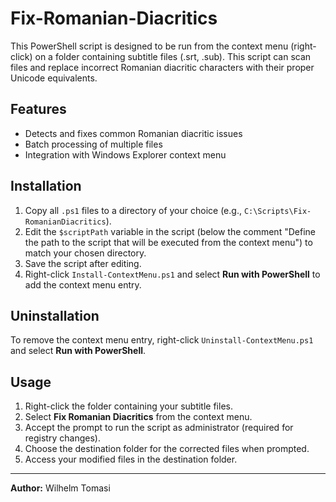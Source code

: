 # Fix-Romanian-Diacritics
This PowerShell script is designed to be run from the context menu (right-click) on a folder containing subtitle files (.srt, .sub).
This script can scan files and replace incorrect Romanian diacritic characters with their proper Unicode equivalents.

## Features

- Detects and fixes common Romanian diacritic issues
- Batch processing of multiple files
- Integration with Windows Explorer context menu

## Installation

1. Copy all `.ps1` files to a directory of your choice (e.g., `C:\Scripts\Fix-RomanianDiacritics`).
2. Edit the `$scriptPath` variable in the script (below the comment "Define the path to the script that will be executed from the context menu") to match your chosen directory.
3. Save the script after editing.
4. Right-click `Install-ContextMenu.ps1` and select **Run with PowerShell** to add the context menu entry.

## Uninstallation

To remove the context menu entry, right-click `Uninstall-ContextMenu.ps1` and select **Run with PowerShell**.

## Usage

1. Right-click the folder containing your subtitle files.
2. Select **Fix Romanian Diacritics** from the context menu.
3. Accept the prompt to run the script as administrator (required for registry changes).
4. Choose the destination folder for the corrected files when prompted.
5. Access your modified files in the destination folder.

---

**Author:** Wilhelm Tomasi
